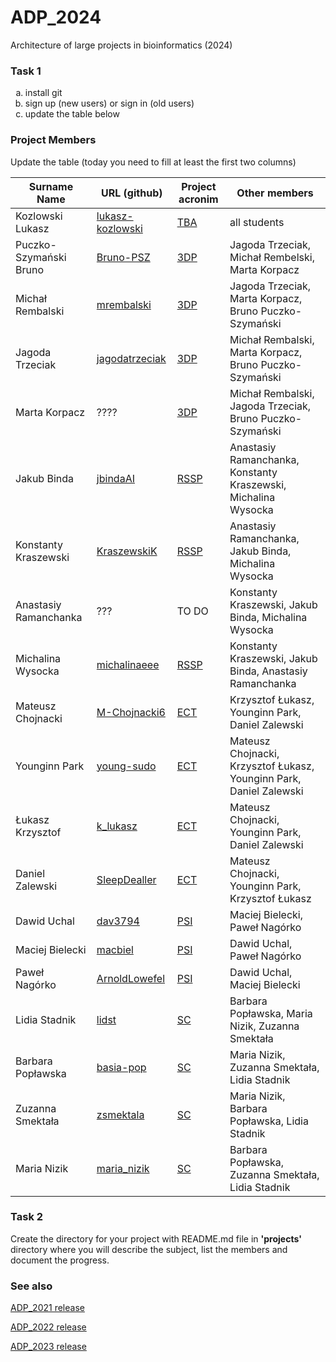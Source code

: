 # ADP_2024
Architecture of large projects in bioinformatics (2024)

### Task 1
<ol type="a">
  <li>install git</li>
  <li>sign up (new users) or sign in (old users)</li>
  <li>update the table below</li>
</ol>

### Project Members
Update the table (today you need to fill at least the first two columns)

| Surname Name           | URL (github)                                            | Project acronim | Other members                                                       |
|------------------------|---------------------------------------------------------|-|---------------------------------------------------------------------|
| Kozlowski Lukasz       | [lukasz-kozlowski](https://github.com/lukasz-kozlowski) | [TBA](https://github.com/lukasz-kozlowski/ADP_2024/blob/main/project/TBA/README.md) | all students                                                        |
| Puczko-Szymański Bruno | [Bruno-PSZ](https://github.com/Bruno-PSZ)               | [3DP](https://github.com/jagodatrzeciak/ADP-project) | Jagoda Trzeciak, Michał Rembelski, Marta Korpacz                    |
| Michał Rembalski       | [mrembalski](https://github.com/mrembalski)             | [3DP](https://github.com/jagodatrzeciak/ADP-project) | Jagoda Trzeciak, Marta Korpacz, Bruno Puczko-Szymański              |
| Jagoda Trzeciak        | [jagodatrzeciak](https://github.com/jagodatrzeciak)     | [3DP](https://github.com/jagodatrzeciak/ADP-project) | Michał Rembalski, Marta Korpacz, Bruno Puczko-Szymański             |
| Marta Korpacz          | ????                                                    | [3DP](https://github.com/jagodatrzeciak/ADP-project) | Michał Rembalski, Jagoda Trzeciak, Bruno Puczko-Szymański           |
| Jakub Binda            | [jbindaAI](https://github.com/jbindaAI)                 | [RSSP](https://github.com/jbindaAI/RSSP.git) | Anastasiy Ramanchanka, Konstanty Kraszewski, Michalina Wysocka      |
| Konstanty Kraszewski   | [KraszewskiK](https://github.com/KraszewskiK)           | [RSSP](https://github.com/jbindaAI/RSSP.git) | Anastasiy Ramanchanka, Jakub Binda, Michalina Wysocka               |
| Anastasiy Ramanchanka  | ???                                                     | TO DO | Konstanty Kraszewski, Jakub Binda, Michalina Wysocka                |
| Michalina Wysocka      | [michalinaeee](https://github.com/michalinaeee)         | [RSSP](https://github.com/jbindaAI/RSSP.git) | Konstanty Kraszewski, Jakub Binda, Anastasiy Ramanchanka          |
| Mateusz Chojnacki      | [M-Chojnacki6](https://github.com/M-Chojnacki6)         | [ECT](https://github.com/M-Chojnacki6/ECT) | Krzysztof Łukasz, Younginn Park, Daniel Zalewski                    |
| Younginn Park          | [young-sudo](https://github.com/young-sudo)             | [ECT](https://github.com/M-Chojnacki6/ECT) | Mateusz Chojnacki, Krzysztof Łukasz, Younginn Park, Daniel Zalewski |
| Łukasz Krzysztof       | [k_lukasz](https://github.com/szysztof17)               | [ECT](https://github.com/M-Chojnacki6/ECT) | Mateusz Chojnacki, Younginn Park, Daniel Zalewski                   |
| Daniel Zalewski        | [SleepDealler](https://github.com/SleepDealler)         | [ECT](https://github.com/M-Chojnacki6/ECT) | Mateusz Chojnacki, Younginn Park, Krzysztof Łukasz                  |
| Dawid Uchal            | [dav3794](https://github.com/dav3794)                   | [PSI](https://github.com/dav3794/PsiMol) | Maciej Bielecki, Paweł Nagórko                                      |
| Maciej Bielecki        | [macbiel](https://github.com/macbiel)                   | [PSI](https://github.com/dav3794/PsiMol) | Dawid Uchal, Paweł Nagórko                                          |
| Paweł Nagórko          | [ArnoldLowefel](https://github.com/ArnoldLowefel)|[PSI](https://github.com/dav3794/PsiMol)| Dawid Uchal, Maciej Bielecki                                        |
| Lidia Stadnik          | [lidst](https://github.com/lidst)                       | [SC](https://github.com/Silbena/ProtCon) | Barbara Popławska, Maria Nizik, Zuzanna Smektała                    |
| Barbara Popławska      | [basia-pop](https://github.com/basia-pop)               | [SC](https://github.com/Silbena/ProtCon) | Maria Nizik, Zuzanna Smektała, Lidia Stadnik                        |
| Zuzanna Smektała       | [zsmektala](https://github.com/zsmektala)               | [SC](https://github.com/Silbena/ProtCon) | Maria Nizik, Barbara Popławska, Lidia Stadnik                       |
| Maria Nizik            | [maria_nizik](https://github.com/Silbena)               | [SC](https://github.com/Silbena/ProtCon) | Barbara Popławska, Zuzanna Smektała, Lidia Stadnik                  |

### Task 2
Create the directory for your project with README.md file in <b>'projects'</b> directory where you will describe the subject, 
list the members and document the progress.

### See also

[ADP_2021 release](https://github.com/lukasz-kozlowski/ADP_2021)

[ADP_2022 release](https://github.com/lukasz-kozlowski/ADP_2022)

[ADP_2023 release](https://github.com/lukasz-kozlowski/ADP_2023)
